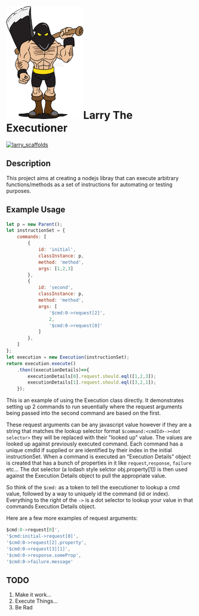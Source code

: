 
# <img src="./resources/executioner.jpg" height="300px"/>Larry The Executioner 

<a href="https://www.npmjs.com/org/monstermakes/larry-executioner"><img alt="larry_scaffolds" src="https://nodei.co/npm/larry-executioner.png"/></a>

## Description
This project aims at creating a nodejs libray that can execute arbitrary functions/methods as a set of instructions for automating or testing purposes.

## Example Usage
```javascript
let p = new Parent();
let instructionSet = {
    commands: [
        {
            id: 'initial',
            classInstance: p,
            method: 'method',
            args: [1,2,3]
        },
        {
            id: 'second',
            classInstance: p,
            method: 'method',
            args: [
                '$cmd:0->request[2]',
                2,
                '$cmd:0->request[0]'
            ]
        },
    ]
};
let execution = new Execution(instructionSet);
return execution.execute()
    .then((executionDetails)=>{
        executionDetails[0].request.should.eql([1,2,3]);
        executionDetails[1].request.should.eql([3,2,1]);
	});
```
This is an example of using the Execution class directly. It demonstrates setting up 2 commands to run seuentially where the request arguments being passed into the second command are based on the first. 

These request arguments can be any javascript value however if they are a string that matches the lookup selector format `$command:<cmdId>-><dot selector>` they will be replaced with their "looked up" value. The values are looked up against previously executed command. Each command has a unique cmdId if supplied or are identified by their index in the initial instructionSet. When a command is executed an “Execution Details” object is created that has a bunch of properties in it like `request`,`response`, `failure` etc… The dot selector (a lodash style selctor obj.property[1]) is then used against the Execution Details object to pull the appropriate value. 

So think of the `$cmd:` as a token to tell the executioner to lookup a cmd value, followed by a way to uniquely id the command (id or index). Everything to the right of the `->` is a dot selector to lookup your value in that commands Execution Details object.

Here are a few more examples of request arguments:
```javascript 
$cmd:0->request[0]',
'$cmd:initial->request[0]',
'$cmd:0->request[2].property',
'$cmd:0->request[3][1]',
'$cmd:0->response.someProp',
'$cmd:0->failure.message'
```

## TODO
1. Make it work...
2. Execute Things...
3. Be Rad